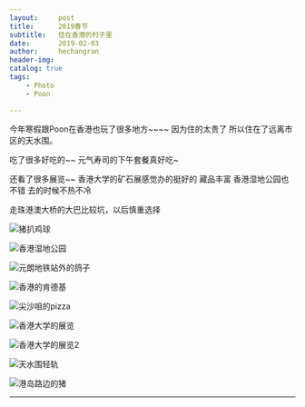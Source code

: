 ```yaml
---
layout:     post
title:      2019春节
subtitle:   住在香港的村子里
date:       2019-02-03
author:     hechangran
header-img:
catalog: true
tags:
    - Photo 
    - Poon

--- 
```


今年寒假跟Poon在香港也玩了很多地方~~~~ 因为住的太贵了 所以住在了远离市区的天水围。

吃了很多好吃的~~  元气寿司的下午套餐真好吃~

还看了很多展览~~ 香港大学的矿石展感觉办的挺好的 藏品丰富
香港湿地公园也不错 去的时候不热不冷

走珠港澳大桥的大巴比较坑，以后慎重选择




![猪扒鸡球](https://storage.live.com/items/E8296157986DFB93!82925?authkey=ABGp2I4cdy1jCBw)


![香港湿地公园](https://storage.live.com/items/E8296157986DFB93!82929?authkey=ABGp2I4cdy1jCBw)


![元朗地铁站外的鸽子](https://storage.live.com/items/E8296157986DFB93!82930?authkey=ABGp2I4cdy1jCBw)


![香港的肯德基](https://storage.live.com/items/E8296157986DFB93!82931?authkey=ABGp2I4cdy1jCBw)


![尖沙咀的pizza](https://storage.live.com/items/E8296157986DFB93!82932?authkey=ABGp2I4cdy1jCBw)

![香港大学的展览](https://storage.live.com/items/E8296157986DFB93!82933?authkey=ABGp2I4cdy1jCBw)

![香港大学的展览2](https://storage.live.com/items/E8296157986DFB93!82935?authkey=ABGp2I4cdy1jCBw)

![天水围轻轨](https://storage.live.com/items/E8296157986DFB93!82934?authkey=ABGp2I4cdy1jCBw)

![港岛路边的猪](https://storage.live.com/items/E8296157986DFB93!82936?authkey=ABGp2I4cdy1jCBw)



---



